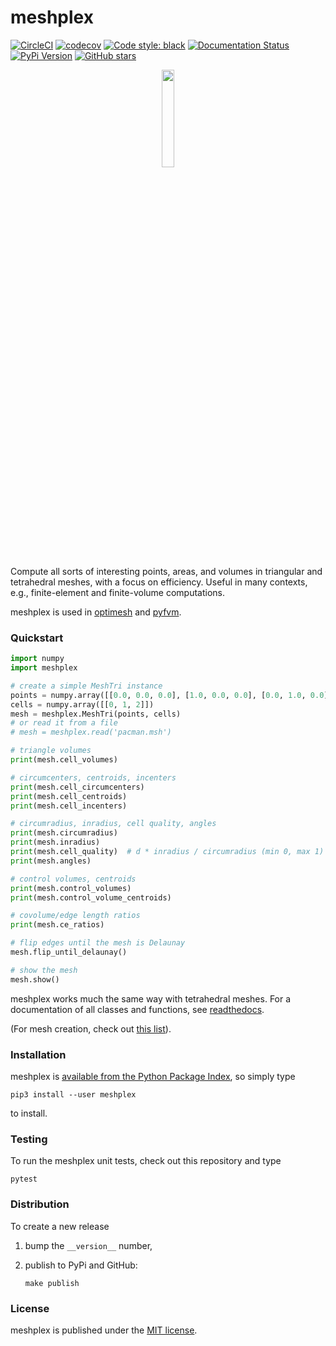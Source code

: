 # meshplex

[![CircleCI](https://img.shields.io/circleci/project/github/nschloe/meshplex/master.svg)](https://circleci.com/gh/nschloe/meshplex/tree/master)
[![codecov](https://img.shields.io/codecov/c/github/nschloe/meshplex.svg)](https://codecov.io/gh/nschloe/meshplex)
[![Code style: black](https://img.shields.io/badge/code%20style-black-000000.svg)](https://github.com/ambv/black)
[![Documentation Status](https://readthedocs.org/projects/meshplex/badge/?version=latest)](https://readthedocs.org/projects/meshplex/?badge=latest)
[![PyPi Version](https://img.shields.io/pypi/v/meshplex.svg)](https://pypi.org/project/meshplex)
[![GitHub stars](https://img.shields.io/github/stars/nschloe/meshplex.svg?logo=github&label=Stars&logoColor=white)](https://github.com/nschloe/meshplex)

<p align="center">
  <img src="https://nschloe.github.io/meshplex/meshplex-logo.svg" width="20%">
</p>

Compute all sorts of interesting points, areas, and volumes in triangular and
tetrahedral meshes, with a focus on efficiency. Useful in many contexts, e.g.,
finite-element and finite-volume computations.

meshplex is used in [optimesh](https://github.com/nschloe/optimesh) and
[pyfvm](https://github.com/nschloe/pyfvm).

### Quickstart

```python
import numpy
import meshplex

# create a simple MeshTri instance
points = numpy.array([[0.0, 0.0, 0.0], [1.0, 0.0, 0.0], [0.0, 1.0, 0.0]])
cells = numpy.array([[0, 1, 2]])
mesh = meshplex.MeshTri(points, cells)
# or read it from a file
# mesh = meshplex.read('pacman.msh')

# triangle volumes
print(mesh.cell_volumes)

# circumcenters, centroids, incenters
print(mesh.cell_circumcenters)
print(mesh.cell_centroids)
print(mesh.cell_incenters)

# circumradius, inradius, cell quality, angles
print(mesh.circumradius)
print(mesh.inradius)
print(mesh.cell_quality)  # d * inradius / circumradius (min 0, max 1)
print(mesh.angles)

# control volumes, centroids
print(mesh.control_volumes)
print(mesh.control_volume_centroids)

# covolume/edge length ratios
print(mesh.ce_ratios)

# flip edges until the mesh is Delaunay
mesh.flip_until_delaunay()

# show the mesh
mesh.show()
```

meshplex works much the same way with tetrahedral meshes. For a documentation of all
classes and functions, see [readthedocs](https://readthedocs.org/projects/meshplex/?badge=latest).

(For mesh creation, check out
[this list](https://github.com/nschloe/awesome-scientific-computing#meshing)).

### Installation

meshplex is [available from the Python Package
Index](https://pypi.org/project/meshplex/), so simply type
```
pip3 install --user meshplex
```
to install.

### Testing

To run the meshplex unit tests, check out this repository and type
```
pytest
```

### Distribution

To create a new release

1. bump the `__version__` number,

2. publish to PyPi and GitHub:
    ```
    make publish
    ```

### License

meshplex is published under the [MIT license](https://en.wikipedia.org/wiki/MIT_License).
